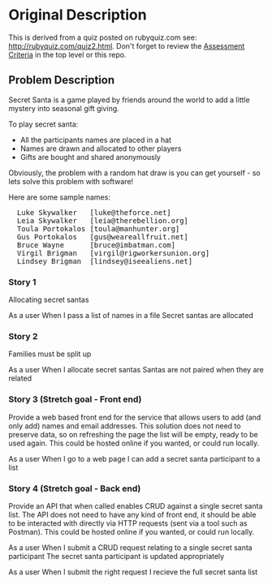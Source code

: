 # Original Description

This is derived from a quiz posted on rubyquiz.com see: http://rubyquiz.com/quiz2.html. Don't forget to review the [Assessment Criteria](https://github.com/pdcal/CodeDojos) in the top level or this repo.

## Problem Description

Secret Santa is a game played by friends around the world to add a little mystery into seasonal gift giving.

To play secret santa:
 * All the participants names are placed in a hat
 * Names are drawn and allocated to other players
 * Gifts are bought and shared anonymously

Obviously, the problem with a random hat draw is you can get yourself - so lets solve this problem with software!

Here are some sample names:

<pre>
  Luke Skywalker   [luke@theforce.net]
  Leia Skywalker   [leia@therebellion.org]
  Toula Portokalos [toula@manhunter.org]
  Gus Portokalos   [gus@weareallfruit.net]
  Bruce Wayne      [bruce@imbatman.com]
  Virgil Brigman   [virgil@rigworkersunion.org]
  Lindsey Brigman  [lindsey@iseealiens.net]
</pre>

### Story 1

Allocating secret santas

As a user
When I pass a list of names in a file
Secret santas are allocated

### Story 2

Families must be split up

As a user
When I allocate secret santas
Santas are not paired when they are related

### Story 3 (Stretch goal - Front end)

Provide a web based front end for the service that allows users to add (and only add) names and email addresses. This solution does not need to preserve data, so on refreshing the page the list will be empty, ready to be used again. This could be hosted online if you wanted, or could run locally. 

As a user
When I go to a web page
I can add a secret santa participant to a list

### Story 4 (Stretch goal - Back end)

Provide an API that when called enables CRUD against a single secret santa list. The API does not need to have any kind of front end, it should be able to be interacted with directly via HTTP requests (sent via a tool such as Postman). This could be hosted online if you wanted, or could run locally. 

As a user
When I submit a CRUD request relating to a single secret santa participant
The secret santa participant is updated appropriately

As a user
When I submit the right request
I recieve the full secret santa list
